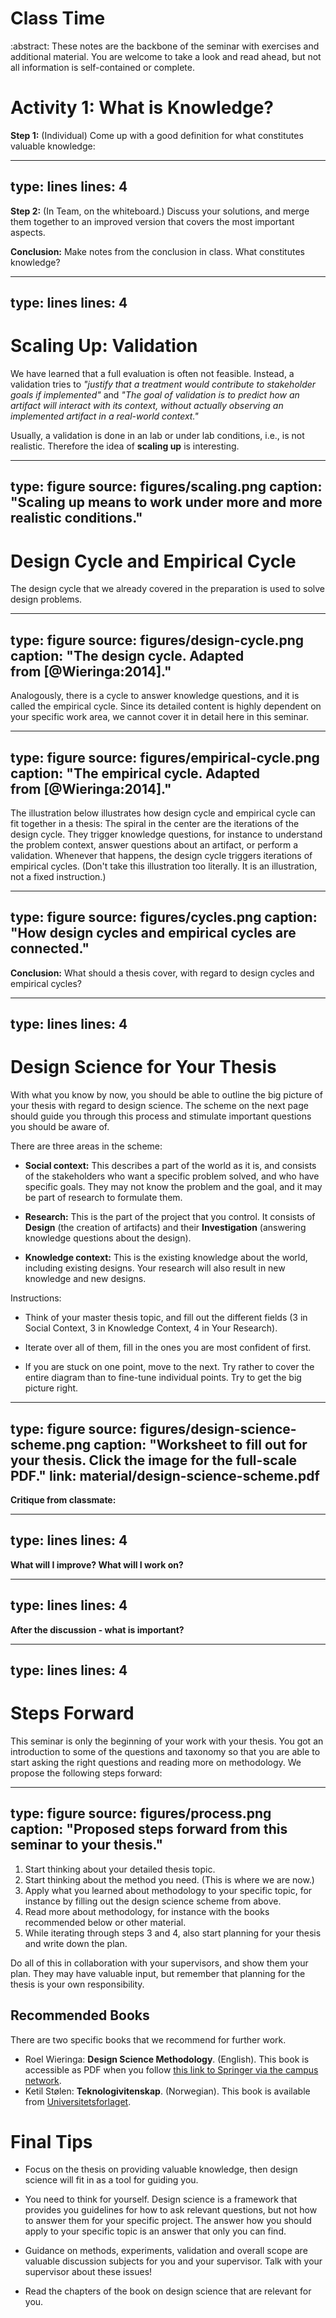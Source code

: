 # Class Time

:abstract: These notes are the backbone of the seminar with exercises and
additional material. You are welcome to take a look and read ahead, 
but not all information is self-contained or complete.

# Activity 1: What is Knowledge?

**Step 1:** (Individual) Come up with a good definition for what
constitutes valuable knowledge:

---
type: lines
lines: 4
---

**Step 2:** (In Team, on the whiteboard.) Discuss your solutions, and
merge them together to an improved version that covers the most
important aspects.

**Conclusion:** Make notes from the conclusion in class. What
constitutes knowledge?

---
type: lines
lines: 4
---

# Scaling Up: Validation

We have learned that a full evaluation is often not feasible. Instead, a
validation tries to *"justify that a treatment would contribute to
stakeholder goals if implemented"* and *"The goal of validation is to
predict how an artifact will interact with its context, without actually
observing an implemented artifact in a real-world context."*

Usually, a validation is done in an lab or under lab conditions, i.e.,
is not realistic. Therefore the idea of **scaling up** is interesting.

---
type: figure
source: figures/scaling.png
caption: "Scaling up means to work under more and more realistic conditions."
---


# Design Cycle and Empirical Cycle

The design cycle that we already covered in the preparation is used to
solve design problems.

---
type: figure
source: figures/design-cycle.png
caption: "The design cycle. Adapted from [@Wieringa:2014]."
---

Analogously, there is a cycle to answer knowledge questions, and it is
called the empirical cycle. Since its detailed content is highly
dependent on your specific work area, we cannot cover it in detail here
in this seminar.

---
type: figure
source: figures/empirical-cycle.png
caption: "The empirical cycle. Adapted from [@Wieringa:2014]."
---

The illustration below illustrates how design cycle and empirical cycle
can fit together in a thesis: The spiral in the center are the
iterations of the design cycle. They trigger knowledge questions, for
instance to understand the problem context, answer questions about an
artifact, or perform a validation. Whenever that happens, the design
cycle triggers iterations of empirical cycles. (Don't take this
illustration too literally. It is an illustration, not a fixed
instruction.)

---
type: figure
source: figures/cycles.png
caption: "How design cycles and empirical cycles are connected."
---

**Conclusion:** What should a thesis cover, with regard to design cycles
and empirical cycles?

---
type: lines
lines: 4
---

# Design Science for Your Thesis

With what you know by now, you should be able to outline the big picture
of your thesis with regard to design science. The scheme on the next
page should guide you through this process and stimulate important
questions you should be aware of.

There are three areas in the scheme:

-   **Social context:** This describes a part of the world as it is, and
    consists of the stakeholders who want a specific problem solved, and
    who have specific goals. They may not know the problem and the goal,
    and it may be part of research to formulate them.

-   **Research:** This is the part of the project that you control. It
    consists of **Design** (the creation of artifacts) and their
    **Investigation** (answering knowledge questions about the design).

-   **Knowledge context:** This is the existing knowledge about the
    world, including existing designs. Your research will also result in
    new knowledge and new designs.

Instructions:

-   Think of your master thesis topic, and fill out the different fields
    (3 in Social Context, 3 in Knowledge Context, 4 in Your Research).

-   Iterate over all of them, fill in the ones you are most confident of
    first.

-   If you are stuck on one point, move to the next. Try rather to cover
    the entire diagram than to fine-tune individual points. Try to get
    the big picture right.

---
type: figure
source: figures/design-science-scheme.png
caption: "Worksheet to fill out for your thesis. Click the image for the full-scale PDF."
link: material/design-science-scheme.pdf
---

**Critique from classmate:**

---
type: lines
lines: 4
---

**What will I improve? What will I work on?**

---
type: lines
lines: 4
---

**After the discussion - what is important?**

---
type: lines
lines: 4
---


# Steps Forward

This seminar is only the beginning of your work with your thesis.
You got an introduction to some of the questions and taxonomy so that you are able to start asking the right questions and reading more on methodology. We propose the following steps forward:

---
type: figure
source: figures/process.png
caption: "Proposed steps forward from this seminar to your thesis."
---

1. Start thinking about your detailed thesis topic. 
2. Start thinking about the method you need. (This is where we are now.)
3. Apply what you learned about methodology to your specific topic, for instance by filling out the design science scheme from above.
4. Read more about methodology, for instance with the books recommended below or other material. 
5. While iterating through steps 3 and 4, also start planning for your thesis and write down the plan.

Do all of this in collaboration with your supervisors, and show them your plan. They may have valuable input, but remember that planning for the thesis is your own responsibility.


## Recommended Books

There are two specific books that we recommend for further work.

* Roel Wieringa: **Design Science Methodology**. (English). This book is accessible as PDF when you follow [this link to Springer via the campus network](https://doi.org/10.1007/978-3-662-43839-8).
* Ketil Stølen: **Teknologivitenskap**. (Norwegian). This book is available from [Universitetsforlaget](https://www.universitetsforlaget.no/teknologivitenskap).



# Final Tips

-   Focus on the thesis on providing valuable knowledge, then design
    science will fit in as a tool for guiding you.

-   You need to think for yourself. Design science is a framework that
    provides you guidelines for how to ask relevant questions, but not
    how to answer them for your specific project.
    The answer how you should apply to your specific topic is an answer that only you can find.

-   Guidance on methods, experiments, validation and overall scope are
    valuable discussion subjects for you and your supervisor. Talk with
    your supervisor about these issues!

-   Read the chapters of the book on design science that are relevant
    for you.
